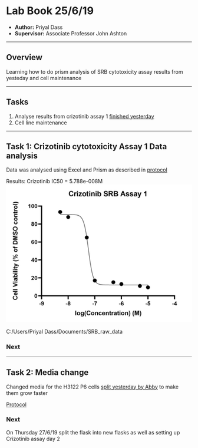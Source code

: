 # Lab Book 25/6/19

- **Author:** Priyal Dass
- **Supervisor:** Associate Professor John Ashton
------------------------------------------------------------------
## Overview

Learning how to do prism analysis of SRB cytotoxicity assay results from yesteday and cell maintenance

------------------------------------------------------------------
## Tasks

1. Analyse results from crizotinib assay 1 [finished yesterday](../Daily_lab_book/LB_19-06-25.md)
2. Cell line maintenance

------------------------------------------------------------------
## Task 1: Crizotinib cytotoxicity Assay 1 Data analysis

Data was analysed using Excel and Prism as described in [protocol](../Protocols/SRB_Cytotoxicity_assay.md)

Results:
Crizotinib IC50 = 5.788e-008M
![](../Daily_lab_book/Figure_cache/Crizotinib_assay_1.jpg)

C:/Users/Priyal Dass/Documents/SRB_raw_data


### Next
------------------------------------------------------------------
## Task 2: Media change

Changed media for the H3122 P6 cells [split yesterday by Abby](../Daily_lab_book/LB_19-06-24.md) to make them grow faster

[Protocol](../Protocols/Media_change.md)

### Next
On Thursday 27/6/19 split the flask into new flasks as well as setting up Crizotinib assay day 2

